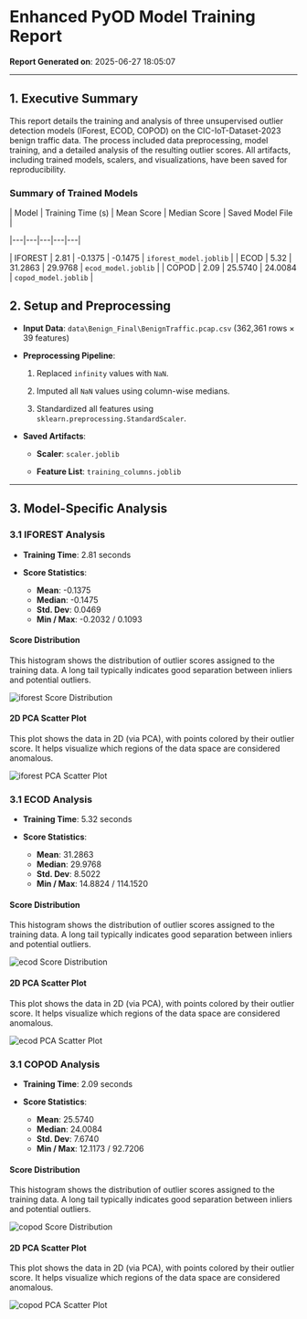 # Enhanced PyOD Model Training Report

**Report Generated on**: 2025-06-27 18:05:07

---


## 1. Executive Summary

This report details the training and analysis of three unsupervised outlier detection models (IForest, ECOD, COPOD) on the CIC-IoT-Dataset-2023 benign traffic data. The process included data preprocessing, model training, and a detailed analysis of the resulting outlier scores. All artifacts, including trained models, scalers, and visualizations, have been saved for reproducibility.

### Summary of Trained Models

| Model | Training Time (s) | Mean Score | Median Score | Saved Model File |

|---|---|---|---|---|

| IFOREST | 2.81 | -0.1375 | -0.1475 | `iforest_model.joblib` |
| ECOD | 5.32 | 31.2863 | 29.9768 | `ecod_model.joblib` |
| COPOD | 2.09 | 25.5740 | 24.0084 | `copod_model.joblib` |


## 2. Setup and Preprocessing

- **Input Data**: `data\Benign_Final\BenignTraffic.pcap.csv` (362,361 rows × 39 features)

- **Preprocessing Pipeline**:

  1. Replaced `infinity` values with `NaN`.

  2. Imputed all `NaN` values using column-wise medians.

  3. Standardized all features using `sklearn.preprocessing.StandardScaler`.

- **Saved Artifacts**:

  - **Scaler**: `scaler.joblib`

  - **Feature List**: `training_columns.joblib`


---

## 3. Model-Specific Analysis


### 3.1 IFOREST Analysis

- **Training Time**: 2.81 seconds

- **Score Statistics**:
  - **Mean**: -0.1375
  - **Median**: -0.1475
  - **Std. Dev**: 0.0469
  - **Min / Max**: -0.2032 / 0.1093

#### Score Distribution

This histogram shows the distribution of outlier scores assigned to the training data. A long tail typically indicates good separation between inliers and potential outliers.

![iforest Score Distribution](visualizations\iforest_scores_distribution.png)

#### 2D PCA Scatter Plot

This plot shows the data in 2D (via PCA), with points colored by their outlier score. It helps visualize which regions of the data space are considered anomalous.

![iforest PCA Scatter Plot](visualizations\iforest_pca_scatter.png)


### 3.1 ECOD Analysis

- **Training Time**: 5.32 seconds

- **Score Statistics**:
  - **Mean**: 31.2863
  - **Median**: 29.9768
  - **Std. Dev**: 8.5022
  - **Min / Max**: 14.8824 / 114.1520

#### Score Distribution

This histogram shows the distribution of outlier scores assigned to the training data. A long tail typically indicates good separation between inliers and potential outliers.

![ecod Score Distribution](visualizations\ecod_scores_distribution.png)

#### 2D PCA Scatter Plot

This plot shows the data in 2D (via PCA), with points colored by their outlier score. It helps visualize which regions of the data space are considered anomalous.

![ecod PCA Scatter Plot](visualizations\ecod_pca_scatter.png)


### 3.1 COPOD Analysis

- **Training Time**: 2.09 seconds

- **Score Statistics**:
  - **Mean**: 25.5740
  - **Median**: 24.0084
  - **Std. Dev**: 7.6740
  - **Min / Max**: 12.1173 / 92.7206

#### Score Distribution

This histogram shows the distribution of outlier scores assigned to the training data. A long tail typically indicates good separation between inliers and potential outliers.

![copod Score Distribution](visualizations\copod_scores_distribution.png)

#### 2D PCA Scatter Plot

This plot shows the data in 2D (via PCA), with points colored by their outlier score. It helps visualize which regions of the data space are considered anomalous.

![copod PCA Scatter Plot](visualizations\copod_pca_scatter.png)
